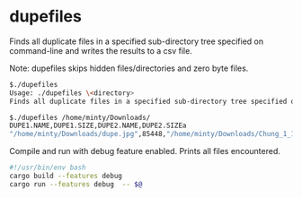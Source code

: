 
# dupefiles

Finds all duplicate files in a specified sub-directory tree specified on command-line and writes the results to a csv file.

Note: dupefiles skips hidden files/directories and zero byte files.

```bash
$./dupefiles
Usage: ./dupefiles \<directory>
Finds all duplicate files in a specified sub-directory tree specified on command-line.
```

```bash
$./dupefiles /home/minty/Downloads/
DUPE1.NAME,DUPE1.SIZE,DUPE2.NAME,DUPE2.SIZEa
"/home/minty/Downloads/dupe.jpg",85448,"/home/minty/Downloads/Chung_1_1000.jpg",85448
```

Compile and run with debug feature enabled. Prints all files encountered.

```bash
#!/usr/bin/env bash
cargo build --features debug
cargo run --features debug  -- $@
```
